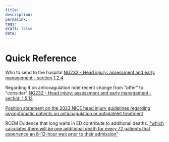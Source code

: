 ```yaml
---
title:
description: 
permalink: 
tags: 
draft: false
date:
---
```





# Quick Reference

Who to send to the hospital 
[NG232 - Head injury: assessment and early management - section 1.2.4 ](https://www.nice.org.uk/guidance/ng232/chapter/Recommendations#:~:text=2014%20and%202023%5D-,Community%20health%20services%20and%20inpatient%20units%20without%20an%20emergency%20department,-1.2.4)

Regarding if on anticoagulation note recent change from "offer" to "consider"
[NG232 - Head injury: assessment and early management - section 1.5.13](https://www.nice.org.uk/guidance/ng232/chapter/Recommendations#:~:text=People%20taking%20anticoagulant%20or%20antiplatelet%20medication)

[Position statement on the 2023 NICE head injury guidelines regarding asymptomatic patients on anticoagulation or antiplatelet treatment](https://rcem.ac.uk/wp-content/uploads/2024/03/Nice_Head_Injury_Position_Statement_October_2023.pdf)

RCEM Evidence that long waits in ED contribute to additional deaths. 
["which calculates there will be one additional death for every 72 patients that experience an 8–12-hour wait prior to their admission"](https://rcem.ac.uk/almost-300-deaths-a-week-in-2023-associated-with-long-ae-waits-despite-uec-recovery-plan/#:~:text=Using%20a%20method%20called%20the,in%202023%20%E2%80%93%20more%20than%20268)
